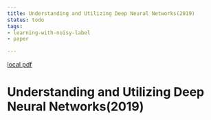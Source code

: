 ```yaml
---
title: Understanding and Utilizing Deep Neural Networks(2019)
status: todo
tags:
- learning-with-noisy-label
- paper

---
```


[local pdf](../../../pdfs/2019-Understanding%20and%20Utilizing%20Deep%20Neural%20Networks.pdf)

# Understanding and Utilizing Deep Neural Networks(2019)
